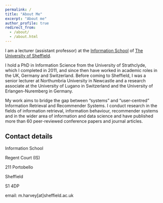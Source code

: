 ```yaml
---
permalink: /
title: "About Me"
excerpt: "About me"
author_profile: true
redirect_from: 
  - /about/
  - /about.html
---
```


I am a lecturer (assistant professor) at the [Information School](http://sheffield.ac.uk/is/) of [The University of Sheffield](http://sheffield.ac.uk/).

I hold a PhD in Information Science from the University of Strathclyde, which I completed in 2011, and since then have worked in academic roles in the UK, Germany and Switzerland. Before coming to Sheffield, I was a senior lecturer at Northumbria University in Newcastle and a research associate at the University of Lugano in Switzerland and the University of Erlangen-Nuremberg in Germany. 

My work aims to bridge the gap between “systems” and “user-centred” Information Retrieval and Recommender Systems. I conduct research in the fields of information retrieval, information behaviour, recommender systems and in the wider area of information and data science and have published more than 60 peer-reviewed conference papers and journal articles.

## Contact details

Information School

Regent Court (IS)

211 Portobello

Sheffield

S1 4DP


email: m.harvey\[at\]sheffield.ac.uk
